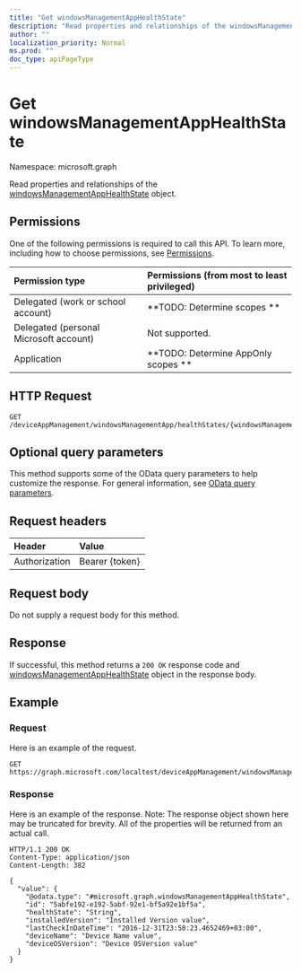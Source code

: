 ```yaml
---
title: "Get windowsManagementAppHealthState"
description: "Read properties and relationships of the windowsManagementAppHealthState object."
author: ""
localization_priority: Normal
ms.prod: ""
doc_type: apiPageType
---
```


# Get windowsManagementAppHealthState

Namespace: microsoft.graph

Read properties and relationships of the [windowsManagementAppHealthState](../resources/intune-devices-windowsmanagementapphealthstate.md) object.

## Permissions
One of the following permissions is required to call this API. To learn more, including how to choose permissions, see [Permissions](/concepts/permissions-reference.md).

|Permission type|Permissions (from most to least privileged)|
|:---|:---|
|Delegated (work or school account)|**TODO: Determine scopes **|
|Delegated (personal Microsoft account)|Not supported.|
|Application|**TODO: Determine AppOnly scopes **|

## HTTP Request
<!-- {
  "blockType": "ignored"
}
-->
``` http
GET /deviceAppManagement/windowsManagementApp/healthStates/{windowsManagementAppHealthStateId}
```

## Optional query parameters
This method supports some of the OData query parameters to help customize the response. For general information, see [OData query parameters](/graph/query-parameters).

## Request headers
|Header|Value|
|:---|:---|
|Authorization|Bearer {token}|

## Request body
Do not supply a request body for this method.

## Response
If successful, this method returns a `200 OK` response code and [windowsManagementAppHealthState](../resources/intune-devices-windowsmanagementapphealthstate.md) object in the response body.

## Example

### Request
Here is an example of the request.
<!-- {
  "blockType": "request",
  "name": "get_windowsmanagementapphealthstate"
}
-->
``` http
GET https://graph.microsoft.com/localtest/deviceAppManagement/windowsManagementApp/healthStates/{windowsManagementAppHealthStateId}
```

### Response
Here is an example of the response. Note: The response object shown here may be truncated for brevity. All of the properties will be returned from an actual call.
<!-- {
  "blockType": "response",
  "truncated": true,
  "@odata.type": "microsoft.graph.windowsManagementAppHealthState"
}
-->
``` http
HTTP/1.1 200 OK
Content-Type: application/json
Content-Length: 382

{
  "value": {
    "@odata.type": "#microsoft.graph.windowsManagementAppHealthState",
    "id": "5abfe192-e192-5abf-92e1-bf5a92e1bf5a",
    "healthState": "String",
    "installedVersion": "Installed Version value",
    "lastCheckInDateTime": "2016-12-31T23:58:23.4652469+03:00",
    "deviceName": "Device Name value",
    "deviceOSVersion": "Device OSVersion value"
  }
}
```

